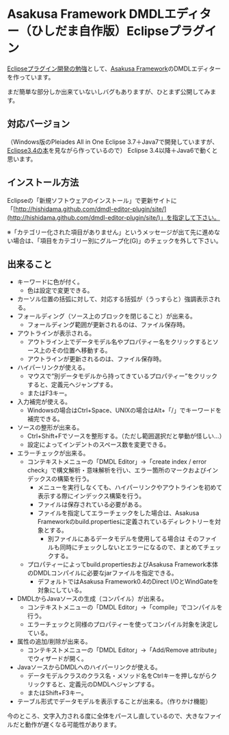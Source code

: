 Asakusa Framework DMDLエディター（ひしだま自作版）Eclipseプラグイン
===================================================================

[Eclipseプラグイン開発の勉強](http://www.ne.jp/asahi/hishidama/home/tech/eclipse/plugin/develop/index.html)として、[Asakusa Framework](http://www.ne.jp/asahi/hishidama/home/tech/asakusafw/index.html)のDMDLエディターを作っています。

まだ簡単な部分しか出来ていないしバグもありますが、ひとまず公開してみます。


対応バージョン
--------------

（Windows版のPleiades All in One Eclipse 3.7＋Java7で開発していますが、[Eclipse3.4の本](http://www.ne.jp/asahi/hishidama/home/book/tech.html#Eclipse3.4plugin)を見ながら作っているので）
Eclipse 3.4以降＋Java6で動くと思います。


インストール方法
----------------

Eclipseの「新規ソフトウェアのインストール」で更新サイトに「[http://hishidama.github.com/dmdl-editor-plugin/site/](http://hishidama.github.com/dmdl-editor-plugin/site/)」を指定して下さい。

※「カテゴリー化された項目がありません」というメッセージが出て先に進めない場合は、「項目をカテゴリー別にグループ化(G)」のチェックを外して下さい。


出来ること
----------------

* キーワードに色が付く。
    * 色は設定で変更できる。
* カーソル位置の括弧に対して、対応する括弧が（うっすらと）強調表示される。
* フォールディング（ソース上のブロックを閉じること）が出来る。
    * フォールディング範囲が更新されるのは、ファイル保存時。
* アウトラインが表示される。
    * アウトライン上でデータモデル名やプロパティー名をクリックするとソース上のその位置へ移動する。
    * アウトラインが更新されるのは、ファイル保存時。
* ハイパーリンクが使える。
    * マウスで“別データモデルから持ってきているプロパティー”をクリックすると、定義元へジャンプする。
    * またはF3キー。
* 入力補完が使える。
    * Windowsの場合はCtrl+Space、UNIXの場合はAlt+「/」でキーワードを補完できる。
* ソースの整形が出来る。
    * Ctrl+Shift+Fでソースを整形する。（ただし範囲選択だと挙動が怪しい…）
    * 設定によってインデントのスペース数を変更できる。
* エラーチェックが出来る。
    * コンテキストメニューの「DMDL Editor」→「create index / error check」で構文解析・意味解析を行い、エラー箇所のマークおよびインデックスの構築を行う。
        * メニューを実行しなくても、ハイパーリンクやアウトラインを初めて表示する際にインデックス構築を行う。
        * ファイルは保存されている必要がある。
        * ファイルを指定してエラーチェックをした場合は、Asakusa Frameworkのbuild.propertiesに定義されているディレクトリーを対象とする。
            * 別ファイルにあるデータモデルを使用してる場合は そのファイルも同時にチェックしないとエラーになるので、まとめてチェックする。
    * プロパティーによってbuild.propertiesおよびAsakusa Framework本体のDMDLコンパイルに必要なjarファイルを指定できる。
        * デフォルトではAsakusa Framework0.4のDirect I/OとWindGateを対象にしている。
* DMDLからJavaソースの生成（コンパイル）が出来る。
    * コンテキストメニューの「DMDL Editor」→「compile」でコンパイルを行う。
    * エラーチェックと同様のプロパティーを使ってコンパイル対象を決定している。
* 属性の追加/削除が出来る。
    * コンテキストメニューの「DMDL Editor」→「Add/Remove attribute」でウィザードが開く。
* JavaソースからDMDLへのハイパーリンクが使える。
    * データモデルクラスのクラス名・メソッド名をCtrlキーを押しながらクリックすると、定義元のDMDLへジャンプする。
    * またはShift+F3キー。
* テーブル形式でデータモデルを表示することが出来る。（作りかけ機能）

今のところ、文字入力される度に全体をパースし直しているので、大きなファイルだと動作が遅くなる可能性があります。

